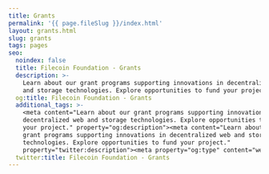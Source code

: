 ```yaml
---
title: Grants
permalink: '{{ page.fileSlug }}/index.html'
layout: grants.html
slug: grants
tags: pages
seo:
  noindex: false
  title: Filecoin Foundation - Grants
  description: >-
    Learn about our grant programs supporting innovations in decentralized web
    and storage technologies. Explore opportunities to fund your project.
  og:title: Filecoin Foundation - Grants
  additional_tags: >-
    <meta content="Learn about our grant programs supporting innovations in
    decentralized web and storage technologies. Explore opportunities to fund
    your project." property="og:description"><meta content="Learn about our
    grant programs supporting innovations in decentralized web and storage
    technologies. Explore opportunities to fund your project."
    property="twitter:description"><meta property="og:type" content="website">
  twitter:title: Filecoin Foundation - Grants
---
```



